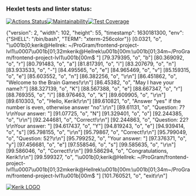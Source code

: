### Hexlet tests and linter status:
[![Actions Status](https://github.com/Hellrek/frontend-project-lvl1/workflows/hexlet-check/badge.svg)](https://github.com/Hellrek/frontend-project-lvl1/actions)[![Maintainability](https://api.codeclimate.com/v1/badges/a99a88d28ad37a79dbf6/maintainability)](https://codeclimate.com/github/codeclimate/codeclimate/maintainability)[![Test Coverage](https://api.codeclimate.com/v1/badges/a99a88d28ad37a79dbf6/test_coverage)](https://codeclimate.com/github/codeclimate/codeclimate/test_coverage)

{"version": 2, "width": 102, "height": 55, "timestamp": 1630181300, "env": {"SHELL": "/bin/bash", "TERM": "xterm-256color"}}
[0.0321, "o", "\u001b]0;kerik@Hellrek: ~/ProGram/frontend-project-lvl1\u0007\u001b[01;32mkerik@Hellrek\u001b[00m:\u001b[01;34m~/ProGram/frontend-project-lvl1\u001b[00m$ "]
[79.379395, "o", "b"]
[80.369092, "o", "r"]
[80.791483, "o", "a"]
[81.817391, "o", "i"]
[83.207679, "o", "n"]
[83.933533, "o", "-"]
[84.495565, "o", "e"]
[84.965469, "o", "v"]
[85.159315, "o", "e"]
[85.603552, "o", "n"]
[86.382256, "o", "\r\n"]
[86.451862, "o", "Welcome to the Brain Games!\r\n"]
[86.45382, "o", "May I have your name?:"]
[88.327139, "o", "K"]
[88.567388, "o", "e"]
[88.667347, "o", "r"]
[88.769355, "o", "i"]
[88.976463, "o", "k"]
[89.609905, "o", "\r\n"]
[89.610303, "o", "Hello, Kerik!\r\n"]
[89.610821, "o", "Answer \"yes\" if the number is even, otherwise answer \"no\".\r\n"]
[89.61131, "o", "Question: 7?\r\nYour answer: "]
[91.07725, "o", "N"]
[91.329401, "o", "o"]
[92.244385, "o", "\r\n"]
[92.244681, "o", "Correct!\r\n"]
[92.244863, "o", "Question: 22?\r\nYour answer: "]
[94.617437, "o", "Y"]
[94.819243, "o", "e"]
[94.939414, "o", "s"]
[95.798155, "o", "\r\n"]
[95.79867, "o", "Correct!\r\n"]
[95.799049, "o", "Question: 52?\r\n"]
[95.799252, "o", "Your answer: "]
[97.376371, "o", "y"]
[97.456681, "o", "e"]
[97.558546, "o", "s"]
[99.585635, "o", "\r\n"]
[99.586046, "o", "Correct!\r\n"]
[99.586294, "o", "Congratulations, Kerik!\r\n"]
[99.599327, "o", "\u001b]0;kerik@Hellrek: ~/ProGram/frontend-project-lvl1\u0007\u001b[01;32mkerik@Hellrek\u001b[00m:\u001b[01;34m~/ProGram/frontend-project-lvl1\u001b[00m$ "]
[101.760521, "o", "exit\r\n"]


[![Kerik LOGO](https://i.pinimg.com/236x/b1/7f/81/b17f81d0f2376021e4919513fd541053--star-logo-logo-s.jpg)](https://ru.hexlet.io/u/kerik)